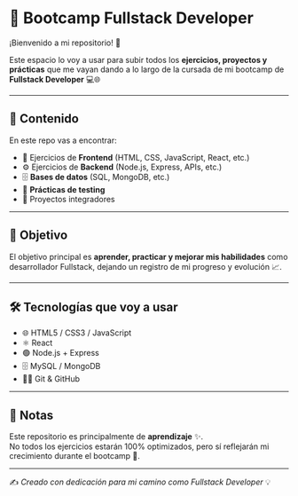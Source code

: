 # 🚀 Bootcamp Fullstack Developer  

¡Bienvenido a mi repositorio! 👋  

Este espacio lo voy a usar para subir todos los **ejercicios, proyectos y prácticas** que me vayan dando a lo largo de la cursada de mi bootcamp de **Fullstack Developer** 💻🌐  

---

## 📂 Contenido  
En este repo vas a encontrar:  
- 📘 Ejercicios de **Frontend** (HTML, CSS, JavaScript, React, etc.)  
- ⚙️ Ejercicios de **Backend** (Node.js, Express, APIs, etc.)  
- 🗄️ **Bases de datos** (SQL, MongoDB, etc.)  
- 🧪 **Prácticas de testing**  
- 🎯 Proyectos integradores  

---

## 🎯 Objetivo  
El objetivo principal es **aprender, practicar y mejorar mis habilidades** como desarrollador Fullstack, dejando un registro de mi progreso y evolución 📈.  

---

## 🛠️ Tecnologías que voy a usar  
- 🌐 HTML5 / CSS3 / JavaScript  
- ⚛️ React  
- 🟢 Node.js + Express  
- 🗄️ MySQL / MongoDB  
- 🧑‍💻 Git & GitHub  

---

## 📌 Notas  
Este repositorio es principalmente de **aprendizaje** ✨.  
No todos los ejercicios estarán 100% optimizados, pero sí reflejarán mi crecimiento durante el bootcamp 🚀.  

---

✍️ _Creado con dedicación para mi camino como Fullstack Developer_ 💡  
